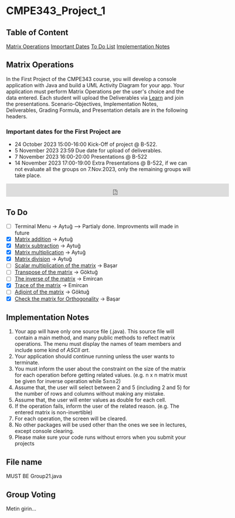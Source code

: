 # CMPE343_Project_1

## Table of Content

[Matrix Operations](#matrix-operations)
[Important Dates](#important-dates-for-the-first-project-are)
[To Do List](#to-do)
[Implementation Notes](#implementation-notes)

## Matrix Operations

In the First Project of the CMPE343 course, you will develop a console application with Java and build a UML Activity Diagram for your app. Your application must perform Matrix Operations per the user's choice and the data entered. Each student will upload the Deliverables via [Learn](learn.khas.edu.tr) and join the presentations. Scenario-Objectives, Implementation Notes, Deliverables, Grading Formula, and Presentation details are in the
following headers.

### Important dates for the First Project are

- 24 October 2023 15:00-16:00 Kick-Off of project @ B-522.
- 5 November 2023 23:59 Due date for upload of deliverables.
- 7 November 2023 16:00-20:00 Presentations @ B-522
- 14 November 2023 17:00-19:00 Extra Presentations @ B-522, if we can not evaluate all the groups on 7.Nov.2023, only the remaining groups will take place.

<iframe src="https://free.timeanddate.com/countdown/i937r6l8/n107/cf11/cm0/cu4/ct0/cs1/ca0/co0/cr0/ss0/cac000/cpc000/pcfff/tcfff/fn3/fs200/szw320/szh135/iso2023-11-05T23:59:59" allowtransparency="true" frameborder="0" width="608" height="36"></iframe>



## To Do

- [ ] Terminal Menu -> Aytuğ --> Partialy done. Improvments will made in future
- [x] [Matrix addition](https://www.javatpoint.com/java-program-to-add-two-matrices) -> Aytuğ
- [x] [Matrix subtraction](https://www.javatpoint.com/java-program-to-subtract-the-two-matrices) -> Aytuğ
- [x] [Matrix multiplication](https://www.javatpoint.com/java-program-to-multiply-two-matrices) -> Aytuğ
- [x] [Matrix division](https://www.roseindia.net/java/java-conversion/Dividing-of-two-Matri-in-Java.shtml) -> Aytuğ
- [ ] [Scalar multiplication of the matrix](https://www.tutorialgateway.org/java-scalar-matrix-multiplication-program/) -> Başar
- [ ] [Transpose of the matrix](https://www.javatpoint.com/java-program-to-transpose-matrix) -> Göktuğ
- [ ] [The inverse of the matrix](https://www.geeksforgeeks.org/adjoint-inverse-matrix/) -> Emircan
- [x] [Trace of the matrix](https://www.javatpoint.com/normal-and-trace-of-a-matrix-in-java) -> Emircan
- [ ] [Adjoint of the matrix](https://www.geeksforgeeks.org/adjoint-inverse-matrix/) -> Göktuğ
- [x] [Check the matrix for Orthogonality](https://www.geeksforgeeks.org/check-whether-given-matrix-orthogonal-not/) -> Başar

## Implementation Notes

1. Your app will have only one source file (.java). This source file will contain a main method, and many public methods to reflect matrix operations.
The menu must display the names of team members and include some kind of *ASCII
art*.
2. Your application should continue running unless the user wants to terminate.
3. You must inform the user about the constraint on the size of the matrix for each operation before getting related values. (e.g. n x n matrix must be given for inverse operation while 5≥n≥2)
4. Assume that, the user will select between 2 and 5 (including 2 and 5) for the number of rows and columns without making any mistake.
5. Assume that, the user will enter values as double for each cell.
6. If the operation fails, inform the user of the related reason. (e.g. The entered matrix is non-invertible)
7. For each operation, the screen will be cleared.
8. No other packages will be used other than the ones we see in lectures, except console clearing.
9. Please make sure your code runs without errors when you submit your projects

## File name

MUST BE Group21.java

## Group Voting

Metin girin...
